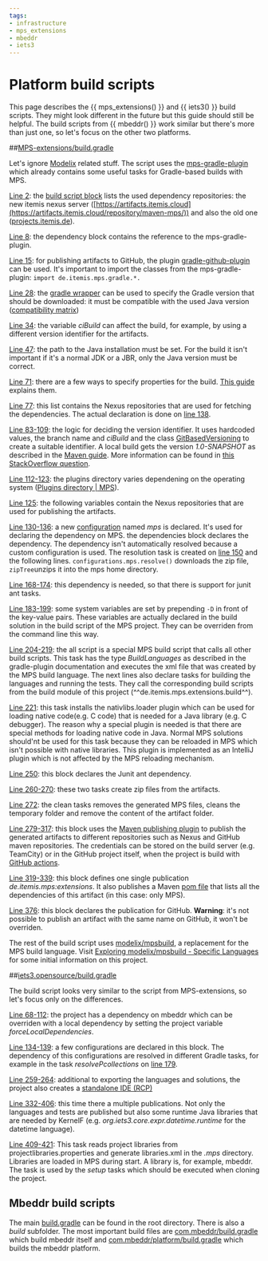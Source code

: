 ```yaml
---
tags:
- infrastructure
- mps_extensions
- mbeddr
- iets3
---
```


# Platform build scripts

This page describes the {{ mps_extensions() }} and {{ iets3() }} build scripts. They might look different in the future but this guide should still be helpful. The build scripts from {{ mbeddr() }} work
similar but there's more than just one, so let's focus on the other two platforms.

##[MPS-extensions/build.gradle](https://github.com/JetBrains/MPS-extensions/blob/master/build.gradle)

Let's ignore [Modelix](https://modelix.github.io/) related stuff. The script uses the [mps-gradle-plugin](https://github.com/mbeddr/mps-gradle-plugin) which already contains some useful tasks for Gradle-based builds with MPS.

[Line 2](https://github.com/JetBrains/MPS-extensions/blob/67e482fe58ea9568649af0a99b8671203019ae20/build.gradle#L2): the [build script block](https://github.com/mbeddr/mps-gradle-plugin) lists the used dependency repositories: the new itemis nexus server ([https://artifacts.itemis.cloud](https://artifacts.itemis.cloud/repository/maven-mps/)) and also the old one ([projects.itemis.de](https://projects.itemis.de/nexus/content/repositories/mbeddr)).

[Line 8](https://github.com/JetBrains/MPS-extensions/blob/67e482fe58ea9568649af0a99b8671203019ae20/build.gradle#L8): the dependency block contains the reference to the mps-gradle-plugin.

[Line 15](https://github.com/JetBrains/MPS-extensions/blob/67e482fe58ea9568649af0a99b8671203019ae20/build.gradle#L15): for publishing artifacts to GitHub, the plugin [gradle-github-plugin](https://github.com/riiid/gradle-github-plugin) can be used. It's important to import the classes from the mps-gradle-plugin: `import de.itemis.mps.gradle.*.`

[Line 28](https://github.com/JetBrains/MPS-extensions/blob/67e482fe58ea9568649af0a99b8671203019ae20/build.gradle#L28): the [gradle wrapper](https://docs.gradle.org/current/userguide/gradle_wrapper.html) can be used to specify the Gradle version that 
should be downloaded: it must be compatible with the used Java version ([compatibility matrix](https://docs.gradle.org/current/userguide/compatibility.html))

[Line 34](https://github.com/JetBrains/MPS-extensions/blob/67e482fe58ea9568649af0a99b8671203019ae20/build.gradle#L34): the variable *ciBuild* can affect the build, for example, by using a different version identifier for the artifacts.

[Line 47](https://github.com/JetBrains/MPS-extensions/blob/67e482fe58ea9568649af0a99b8671203019ae20/build.gradle#L47): the path
to the Java installation must be set. For the build it isn't important if it's a normal JDK or a JBR, only the Java version must
be correct.

[Line 71](https://github.com/JetBrains/MPS-extensions/blob/67e482fe58ea9568649af0a99b8671203019ae20/build.gradle#L71): there are
a few ways to specify properties for the build. [This guide](https://tomgregory.com/gradle-project-properties-best-practices/) explains them.

[Line 77](https://github.com/JetBrains/MPS-extensions/blob/67e482fe58ea9568649af0a99b8671203019ae20/build.gradle#L77): this list contains the Nexus repositories that are used for fetching the dependencies. The actual declaration is done on [line 138](https://github.com/JetBrains/MPS-extensions/blob/master/build.gradle#L138).

[Line 83-109](https://github.com/JetBrains/MPS-extensions/blob/67e482fe58ea9568649af0a99b8671203019ae20/build.gradle#L83): the logic for deciding the version identifier. It uses hardcoded values, the branch name and *ciBuild* and the class [GitBasedVersioning](https://github.com/mbeddr/mps-gradle-plugin/blob/9135418e30d9a5fe963d275410a91f3b595ddb7f/src/main/groovy/de/itemis/mps/gradle/GitBasedVersioning.groovy#L6) to create a suitable identifier. A local build gets the version *1.0-SNAPSHOT* as described in the [Maven guide](https://maven.apache.org/guides/getting-started/index.html#What_is_a_SNAPSHOT_version). More information can be found in [this StackOverflow question](https://stackoverflow.com/questions/5901378/what-exactly-is-a-maven-snapshot-and-why-do-we-need-it).

[Line 112-123](https://github.com/JetBrains/MPS-extensions/blob/67e482fe58ea9568649af0a99b8671203019ae20/build.gradle#L112): the plugins directory varies dependening on the operating system ([Plugins directory | MPS](https://www.jetbrains.com/help/mps/directories-used-by-the-ide-to-store-settings-caches-plugins-and-logs.html#plugins-directory)).

[Line 125](https://github.com/JetBrains/MPS-extensions/blob/67e482fe58ea9568649af0a99b8671203019ae20/build.gradle#L125): the following variables contain the Nexus repositories that are used for publishing the artifacts.

[Line 130-136](https://github.com/JetBrains/MPS-extensions/blob/67e482fe58ea9568649af0a99b8671203019ae20/build.gradle#L130): a new [configuration](https://docs.gradle.org/current/dsl/org.gradle.api.artifacts.Configuration.html) named *mps* is declared. It's used for declaring the dependency on MPS. the dependencies block declares the dependency. The dependency isn't automatically resolved because a custom configuration is used. The resolution task is created on [line 150](https://github.com/JetBrains/MPS-extensions/blob/67e482fe58ea9568649af0a99b8671203019ae20/build.gradle#L150) and the following lines. `configurations.mps.resolve()` downloads the zip file, `zipTree`unzips it into the mps home directory.

[Line 168-174](https://github.com/JetBrains/MPS-extensions/blob/67e482fe58ea9568649af0a99b8671203019ae20/build.gradle#L168): this dependency is needed, so that there is support for junit ant tasks.

[Line 183-199](https://github.com/JetBrains/MPS-extensions/blob/67e482fe58ea9568649af0a99b8671203019ae20/build.gradle#L183): some system variables are set by prepending `-D` in front of the key-value pairs. These variables are actually declared in the build solution in the build script of the MPS project. They can be overriden from the command line this way.

[Line 204-219](https://github.com/JetBrains/MPS-extensions/blob/67e482fe58ea9568649af0a99b8671203019ae20/build.gradle#L204): the all script is a special MPS build script that calls all other build scripts. This task has the type *BuildLanguages* as described in the gradle-plugin documentation and executes the xml file that was created by the MPS build language. The next lines also declare tasks for building the languages and running the tests. They call the corresponding build scripts from the build module of this project (^^de.itemis.mps.extensions.build^^).

[Line 221](https://github.com/JetBrains/MPS-extensions/blob/67e482fe58ea9568649af0a99b8671203019ae20/build.gradle#L221): this task installs the nativlibs.loader plugin which can be used for loading native code(e.g. C code) that is needed for a Java library (e.g. C debugger). The reason why a special plugin is needed is that there are special methods for loading native code in Java. Normal
MPS solutions should'nt be used for this task because they can be reloaded in MPS which isn't possible with native libraries. This plugin is implemented as an IntelliJ plugin which is not affected by the MPS reloading mechanism.

[Line 250](https://github.com/JetBrains/MPS-extensions/blob/67e482fe58ea9568649af0a99b8671203019ae20/build.gradle#L250): this block declares the Junit ant dependency.

[Line 260-270](https://github.com/JetBrains/MPS-extensions/blob/67e482fe58ea9568649af0a99b8671203019ae20/build.gradle#L260): these two tasks create zip files from the artifacts.

[Line 272](https://github.com/JetBrains/MPS-extensions/blob/67e482fe58ea9568649af0a99b8671203019ae20/build.gradle#L272): the clean tasks removes the generated MPS files, cleans the temporary folder and remove the content of the artifact folder.

[Line 279-317](https://github.com/JetBrains/MPS-extensions/blob/67e482fe58ea9568649af0a99b8671203019ae20/build.gradle#L279): this block uses the [Maven publishing plugin](https://docs.gradle.org/current/userguide/publishing_maven.html) to publish the generated artifacts to different repositories such as Nexus and GitHub maven repositories. The credentials can be stored
on the build server (e.g. TeamCity) or in the GitHub project itself, when the project is build with [GitHub actions](https://docs.github.com/en/actions).

[Line 319-339](https://github.com/JetBrains/MPS-extensions/blob/67e482fe58ea9568649af0a99b8671203019ae20/build.gradle#L326): this block defines one single publication *de.itemis.mps:extensions*. It also publishes a Maven [pom file](https://maven.apache.org/pom.html) that lists all the dependencies of this artifact (in this case: only MPS).

[Line 376](https://github.com/JetBrains/MPS-extensions/blob/67e482fe58ea9568649af0a99b8671203019ae20/build.gradle#L376): this block declares the publication for GitHub. **Warning**: it's not possible to publish an artifact with the same name on GitHub, it won't be overriden.

The rest of the build script uses [modelix/mpsbuild](https://github.com/modelix/mpsbuild), a replacement for the MPS build language. Visit [Exploring modelix/mpsbuild - Specific Languages](https://specificlanguages.com/posts/2022-05/30-exploring-modelix-mpsbuild/) for some initial information on this project.

##[iets3.opensource/build.gradle](https://github.com/IETS3/iets3.opensource/blob/master/build.gradle)

The build script looks very similar to the script from MPS-extensions, so let's focus only on the differences.

[Line 68-112](https://github.com/IETS3/iets3.opensource/blob/7f47230011022dc54e12daf3405c738fba3e5654/build.gradle#L68): the project has a dependency on mbeddr which can be overriden with a local dependency by setting the project variable *forceLocalDependencies*.

[Line 134-139](https://github.com/IETS3/iets3.opensource/blob/7f47230011022dc54e12daf3405c738fba3e5654/build.gradle#L134): a few configurations are declared in this block. The dependency of this configurations are resolved in different Gradle tasks, for example in the task *resolvePcollections* on [line 179](https://github.com/IETS3/iets3.opensource/blob/7f47230011022dc54e12daf3405c738fba3e5654/build.gradle#L179).

[Line 259-264](https://github.com/IETS3/iets3.opensource/blob/7f47230011022dc54e12daf3405c738fba3e5654/build.gradle#L259): additional to exporting the languages and solutions, the project also creates a [standalone IDE (RCP)](https://www.jetbrains.com/help/mps/building-standalone-ides-for-your-languages.html.)

[Line 332-406](https://github.com/IETS3/iets3.opensource/blob/7f47230011022dc54e12daf3405c738fba3e5654/build.gradle#L332): this time there a multiple publications. Not only the languages and tests are published but also some runtime Java libraries that are needed 
by KernelF (e.g. *org.iets3.core.expr.datetime.runtime* for the datetime language).

[Line 409-421](https://github.com/IETS3/iets3.opensource/blob/7f47230011022dc54e12daf3405c738fba3e5654/build.gradle#L409): This task reads project libraries from projectlibraries.properties and generate libraries.xml in the *.mps* directory. Libraries are loaded in MPS during start. A library is, for example, mbeddr. The task is used by the *setup* tasks which should be executed when cloning the project.

## Mbeddr build scripts

The main [build.gradle](https://github.com/mbeddr/mbeddr.core/blob/master/build.gradle) can be found in the root directory. There is also a *build* subfolder. The most important build files are [com.mbeddr/build.gradle](https://github.com/mbeddr/mbeddr.core/blob/master/build/com.mbeddr/build.gradle) which build mbeddr itself and [com.mbeddr/platform/build.gradle](https://github.com/mbeddr/mbeddr.core/blob/master/build/com.mbeddr/platform/build.gradle) which builds the mbeddr platform.